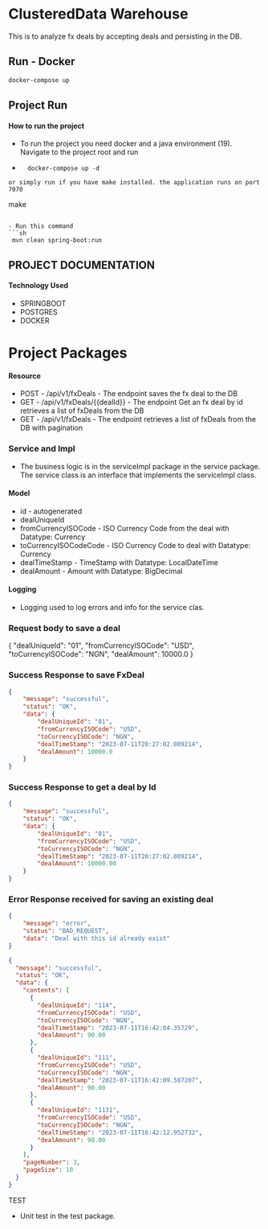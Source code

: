 
# ClusteredData Warehouse

This is to analyze fx deals by accepting deals and persisting in the DB.


##  Run - Docker
```sh
docker-compose up
```

## Project Run
#### How to run the project
- To run the project you need docker and a java environment (19). Navigate to the project root and run
- ```shell
    docker-compose up -d
``` 
or simply run if you have make installed. the application runs on port 7070

```
 make
```

- Run this command
```sh
 mvn clean spring-boot:run
```

## PROJECT DOCUMENTATION

#### Technology Used
- SPRINGBOOT
- POSTGRES
- DOCKER

# Project Packages
#### Resource
- POST - /api/v1/fxDeals - The endpoint saves the fx deal to the DB
- GET - /api/v1/fxDeals/{{dealId}} - The endpoint Get an fx deal by id retrieves a list of fxDeals from the DB
- GET - /api/v1/fxDeals -  The endpoint retrieves a list of fxDeals from the DB with pagination

### Service and Impl
- The business logic is in the serviceImpl package in the service package. The service class is an interface that implements the serviceImpl class.

#### Model
- id - autogenerated 
- dealUniqueId
- fromCurrencyISOCode - ISO Currency Code from the deal with Datatype: Currency
- toCurrencyISOCodeCode - ISO Currency Code to deal with Datatype: Currency
- dealTimeStamp - TimeStamp with Datatype: LocalDateTime
- dealAmount - Amount with Datatype: BigDecimal

#### Logging
- Logging used to log errors and info for the service clas.

### Request body to save a deal
{
    "dealUniqueId": "01",
    "fromCurrencyISOCode": "USD",
    "toCurrencyISOCode": "NGN",
    "dealAmount": 10000.0
}

### Success Response to save FxDeal
```json
{
    "message": "successful",
    "status": "OK",
    "data": {
        "dealUniqueId": "01",
        "fromCurrencyISOCode": "USD",
        "toCurrencyISOCode": "NGN",
        "dealTimeStamp": "2023-07-11T20:27:02.009214",
        "dealAmount": 10000.0
    }
}
```

### Success Response to get a deal by Id
```json
{
    "message": "successful",
    "status": "OK",
    "data": {
        "dealUniqueId": "01",
        "fromCurrencyISOCode": "USD",
        "toCurrencyISOCode": "NGN",
        "dealTimeStamp": "2023-07-11T20:27:02.009214",
        "dealAmount": 10000.00
    }
}
```

### Error Response received for saving an existing deal
```json
{
    "message": "error",
    "status": "BAD_REQUEST",
    "data": "Deal with this id already exist"
}
```

```json --- To retrieve FxDeals
{
  "message": "successful",
  "status": "OK",
  "data": {
    "contents": [
      {
        "dealUniqueId": "114",
        "fromCurrencyISOCode": "USD",
        "toCurrencyISOCode": "NGN",
        "dealTimeStamp": "2023-07-11T16:42:04.35729",
        "dealAmount": 90.00
      },
      {
        "dealUniqueId": "111",
        "fromCurrencyISOCode": "USD",
        "toCurrencyISOCode": "NGN",
        "dealTimeStamp": "2023-07-11T16:42:09.587207",
        "dealAmount": 90.00
      },
      {
        "dealUniqueId": "1131",
        "fromCurrencyISOCode": "USD",
        "toCurrencyISOCode": "NGN",
        "dealTimeStamp": "2023-07-11T16:42:12.952732",
        "dealAmount": 90.00
      }
    ],
    "pageNumber": 3,
    "pageSize": 10
  }
}
```
TEST
- Unit test in the test package. 
